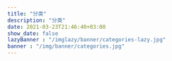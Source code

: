 ```yaml
---
title: "分类"
description: "分类"
date: 2021-03-23T21:46:40+03:00
show_date: false
lazyBanner : "/imglazy/banner/categories-lazy.jpg"
banner : "/img/banner/categories.jpg"
---
```


